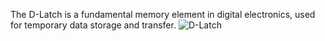 The D-Latch is a fundamental memory element in digital electronics, used for temporary data storage and transfer.
![D-Latch](https://github.com/user-attachments/assets/e9efe382-0842-40b5-b81d-90bd0f70f16e)
